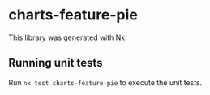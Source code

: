# charts-feature-pie

This library was generated with [Nx](https://nx.dev).

## Running unit tests

Run `nx test charts-feature-pie` to execute the unit tests.
